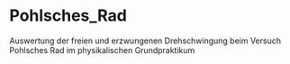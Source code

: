 # Pohlsches_Rad
Auswertung der freien und erzwungenen Drehschwingung beim Versuch Pohlsches Rad im physikalischen Grundpraktikum
